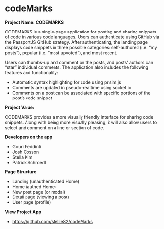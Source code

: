 # codeMarks

**Project Name: CODEMARKS**

CODEMARKS is a single-page application for posting and sharing snippets of code in various code languages. Users can authenticate using GitHub via the PassportJS GitHub strategy. After authenticating, the landing page displays code snippets in three possible categories: self-authored (i.e. “my posts”), popular (i.e. “most upvoted”), and most recent.

Users can thumbs-up and comment on the posts, and posts’ authors can “star” individual comments. The application also includes the following features and functionality:

- Automatic syntax highlighting for code using prisim.js
- Comments are updated in pseudo-realtime using socket.io
- Comments on a post can be associated with specific portions of the post’s code snippet

**Project Value:**

CODEMARKS provides a more visually friendly interface for sharing code snippets. Along with being more visually pleasing, it will also allow users to select and comment on a line or section of code.

**Developers on the app**

- Gouri Peddinti
- Josh Cosson
- Stella Kim
- Patrick Schroedl

**Page Structure**

- Landing (unauthenticated Home)
- Home (authed Home)
- New post page (or modal)
- Detail page (viewing a post)
- User page (profile)

**View Project App**

- https://github.com/stellie82/codeMarks
